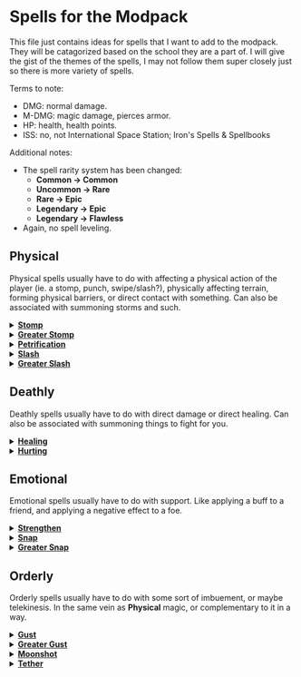 # Spells for the Modpack
This file just contains ideas for spells that I want to add to the modpack. They will be catagorized based on the school they are a part of. I will give the gist of the themes of the spells, I may not follow them super closely just so there is more variety of spells.

Terms to note:
- DMG: normal damage.
- M-DMG: magic damage, pierces armor.
- HP: health, health points.
- ISS: no, not International Space Station; Iron's Spells & Spellbooks

Additional notes:
- The spell rarity system has been changed:
  - **Common → Common**
  - **Uncommon → Rare**
  - **Rare → Epic**
  - **Legendary → Epic**
  - **Legendary → Flawless**
- Again, no spell leveling.

## Physical
Physical spells usually have to do with affecting a physical action of the player (ie. a stomp, punch, swipe/slash?), physically affecting terrain, forming physical barriers, or direct contact with something. Can also be associated with summoning storms and such.

<details><summary><b><ins>Stomp</ins></b></summary>

```
Stats:
- long cast
- 0.5s cast time
- 10s cooldown
- 2 arcana cost
- common

Info:
- Functions similarly to the stomp spell in base ISS.
- Does 8DMG.
```
</details>

<details><summary><b><ins>Greater Stomp</ins></b></summary>

```
Stats:
- long cast
- 0.6s cast time
- 12s cooldown
- 5 arcana cost
- rare

Info:
- Functions similarly to the (lesser) Stomp spell, just with a greater cone of effect (hitbox).
- Does 12DMG.
```
</details>

<details><summary><b><ins>Petrification</ins></b></summary>

```
Stats:
- instant cast
- 20s cooldown
- 2 arcana cost
- rare

Info:
- Adds downwards velocity to the caster.
- Gives the caster the Petrified effect for 10s.
  - Entities with the Petrified effect are given increased gravity, an inability to move, and are immune to damage.
  - Any fall damage that would be taken while under the effect is applied to all entities in a 1.5 block radius around the affected entity.
```
</details>

<details><summary><b><ins>Slash</ins></b></summary>

```
Stats:
- instant cast
- 5s cooldown
- 1 arcana cost
- common

Info:
- Functions similarly to the Blood Slash spell from base ISS.
- Does 4DMG + the damage attribute of the item you are currently holding.
```
</details>

<details><summary><b><ins>Greater Slash</ins></b></summary>

```
Stats:
- long cast
- 0.2 cast time
- 10s cooldown
- 3 arcana cost
- epic

Info:
- Is identical to the (lesser) Slash spell just with a greater area of effect (hitbox).
- Does 6DMG + (1.5x) the damage attribute of the item you are currently holding.
```
</details>

## Deathly
Deathly spells usually have to do with direct damage or direct healing. Can also be associated with summoning things to fight for you.

<details><summary><b><ins>Healing</ins></b></summary>

```
Stats:
- long cast
- 2s cast time
- 20s cooldown
- 2 arcana cost
- common

Info:
- Heals the caster for 6HP.
- If targeting an entity, heal the entity for 8HP instead. 
- Gives off little green particles when cast.
```
</details>

<details><summary><b><ins>Hurting</ins></b></summary>

```
Stats:
- instant cast
- 30s cooldown
- 1 arcana cost
- common

Info:
- Fires off a magic bolt that flies at a similar tragectory as an arrow.
- Deals 6DMG on contact with an entity.
- Dissapates on contact with a surface or an entity.
- Is affected by Guiding.
```
</details>

## Emotional
Emotional spells usually have to do with support. Like applying a buff to a friend, and applying a negative effect to a foe.

<details><summary><b><ins>Strengthen</ins></b></summary>

```
Stats:
- long cast
- 0.5s cast time
- 30s cooldown
- 2 arcana cost
- rare

Info:
- Gives the caster the Strength (I) effect for 20s.
- If targeting an entity, give the entity the Strength (II) effect for 20s instead.
```
</details>

<details><summary><b><ins>Snap</ins></b></summary>

```
Stats:
- instant cast
- 30s cooldown
- 2 arcana cost
- rare

Info:
- Casts a hitscan shot that does no damage and has a 30 block range and is blocked by terrain and entities.
- On hit with an entity:
  - Apply Weakness (I), Slowness (I), and Guiding to the entity for 15s.
```
</details>

<details><summary><b><ins>Greater Snap</ins></b></summary>

```
Stats:
- instant cast
- 30s cooldown
- 5 arcana cost
- epic

Info:
- Casts a hitscan shot that does no damage and has a 45 block range and is blocked by terrain and entities.
- On hit with an entity:
  - Apply Weakness (II), Slowness (I), Blindness, and Guiding to the entity for 15s.
```
</details>


## Orderly
Orderly spells usually have to do with some sort of imbuement, or maybe telekinesis. In the same vein as **Physical** magic, or complementary to it in a way.

<details><summary><b><ins>Gust</ins></b></summary>

```
Stats:
- instant cast
- 10s cooldown
- 1 arcana cost
- common

Info:
- Adds velocity to the caster in the direction they are looking in.
- Pushes away any entities near the caster by a little bit.
```
</details>

<details><summary><b><ins>Greater Gust</ins></b></summary>

```
Stats:
- continuous cast
- 20s cooldown
- 3 initial arcana cost
- no continous arcana drain
- lasts 10s
- epic

Info:
- While cast:
  - Slowly pushes the caster back.
  - Pushes all entities in a cone in front of the caster back a lot.
  - Gives the caster a movement speed penalty.
```
</details>

<details><summary><b><ins>Moonshot</ins></b></summary>

```
Stats:
- long cast
- 1s cast time
- 20s cooldown
- 2 arcana cost
- epic

Info:
- Cannot be cast without a target entity.
- Adds a bunch of velocity to the entity the caster is targeting, sending them in the direction the caster is facing.
- Makes the target entity able to be effected by kinetic damage (for 10s).
  - There's an effect in base ISS that does that. I forget what it is called.
- Gives the caster a strong movement speed penalty while being cast.
```
</details>


<details><summary><b><ins>Tether</ins></b></summary>

```
Stats:
- long cast
- 2s cast time
- 1m cooldown
- 8 arcana cost
- legendary

Info:
- Cannot be cast without a target entity.
- Gives the caster and the target the effect "Tethered".
  - Tethered entities will share any damage they recieve, divided by the amount of tethered entities.
    - X = A / B; where A is the initial damage that would be applied to an entity with the Tethered effect, B is the amount of entities with the Tethered effect, and X is the damage all entities with the Tethered effect would recieve.
```
</details>
